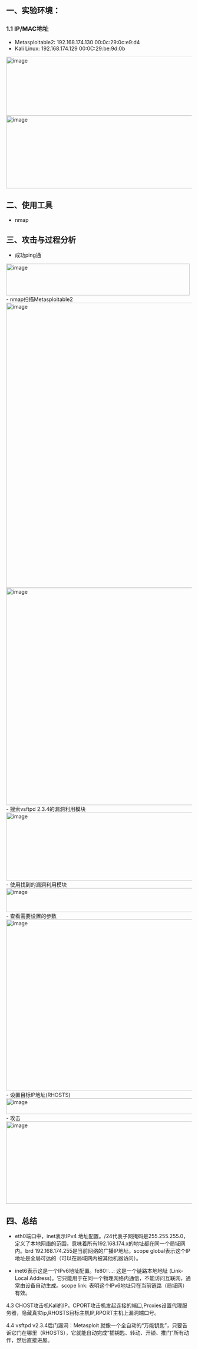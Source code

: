 ## 一、实验环境：
### 1.1 IP/MAC地址
- Metasploitable2: 192.168.174.130  00:0c:29:0c:e9:d4  
- Kali Linux: 192.168.174.129  00:0C:29:be:9d:0b  
<img width="600" height="160" alt="image" src="https://github.com/user-attachments/assets/7e4115b6-46e4-41a9-9d05-c3c1878763a8" />
<img width="795" height="197" alt="image" src="https://github.com/user-attachments/assets/c05fcb3b-739b-45e2-af64-d9eb5e3cb1b4" />  

## 二、使用工具
- nmap  

## 三、攻击与过程分析
- 成功ping通  
<img width="498" height="86" alt="image" src="https://github.com/user-attachments/assets/3b454b60-dce6-4674-8c13-756d83349fa1" />  
- nmap扫描Metasploitable2  
<img width="708" height="773" alt="image" src="https://github.com/user-attachments/assets/9f3c541b-9fcc-41eb-8381-f4df1729a919" />  
<img width="616" height="589" alt="image" src="https://github.com/user-attachments/assets/5f3fd658-3baa-4055-ab97-03795a881d18" />  
- 搜索vsftpd 2.3.4的漏洞利用模块  
<img width="1202" height="185" alt="image" src="https://github.com/user-attachments/assets/a0dda320-6de0-4a55-99ed-61ce360ab538" />  
- 使用找到的漏洞利用模块  
<img width="593" height="65" alt="image" src="https://github.com/user-attachments/assets/24a3de6f-d9ee-4b7d-ad90-db460102743c" />  
- 查看需要设置的参数  
<img width="1185" height="465" alt="image" src="https://github.com/user-attachments/assets/83fb922e-f9cc-4088-bc70-9ca60c21240e" />  
- 设置目标IP地址(RHOSTS)  
<img width="727" height="43" alt="image" src="https://github.com/user-attachments/assets/22a08b4e-8616-49df-9ee4-5cfe35100306" />  
- 攻击  
<img width="1025" height="223" alt="image" src="https://github.com/user-attachments/assets/bfa3cff3-1507-4288-807a-b1f29cb7e9b3" />  


## 四、总结
- eth0端口中，inet表示IPv4 地址配置。/24代表子网掩码是255.255.255.0，定义了本地网络的范围，意味着所有192.168.174.x的地址都在同一个局域网内。brd 192.168.174.255是当前网络的广播IP地址。scope global表示这个IP地址是全局可达的（可以在局域网内被其他机器访问）。  

- inet6表示这是一个IPv6地址配置。fe80::...: 这是一个链路本地地址 (Link-Local Address)。它只能用于在同一个物理网络内通信，不能访问互联网，通常由设备自动生成。scope link: 表明这个IPv6地址只在当前链路（局域网）有效。  

4.3 CHOST攻击机Kali的IP，CPORT攻击机发起连接的端口,Proxies设置代理服务器，隐藏真实ip,RHOSTS目标主机IP,RPORT主机上漏洞端口号。  

4.4 vsftpd v2.3.4后门漏洞：Metasploit 就像一个全自动的“万能钥匙”，只要告诉它门在哪里（RHOSTS），它就能自动完成“插钥匙、转动、开锁、推门”所有动作，然后直接进屋。
